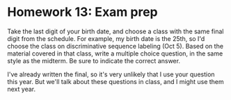 # Homework 13: Exam prep #

Take the last digit of your birth date, and choose a class with the same final digit from the schedule. For example, my birth date is the 25th, so I'd choose the class on discriminative sequence labeling (Oct 5). Based on the material covered in that class, write a multiple choice question, in the same style as the midterm. Be sure to indicate the correct answer.

I've already written the final, so it's very unlikely that I use your question this year. But we'll talk about these questions in class, and I might use them next year.
